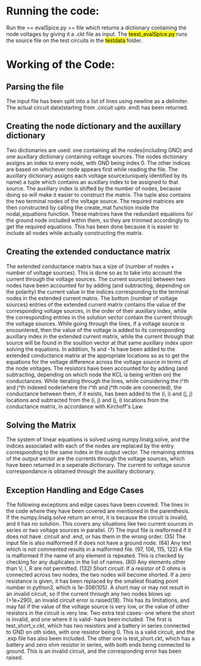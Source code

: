 # Running the code:
Run the == evalSpice.py == file which returns a dictionary containing the node voltages by giving it a .ckt file as input. The <mark> teest_evalSpice.py </mark> runs the source file on the test circuits in the <mark> testdata </mark> folder.   

# Working of the Code:

## Parsing the file  
The input file has been split into a list of lines using newline as a delimiter.
The actual circuit data(starting from .circuit upto .end) has been returned. 

## Creating the node dictionary and the auxillary dictionary  
Two dictionaries are used: one containing all the nodes(including GND) and one auxillary dictionary containing voltage sources. The nodes dictionary assigns an index to every node, with GND being index 0. The other indices are based on whichever node appears first while reading the file. The auxillary dictionary assigns each voltage source(uniquely identified by its name) a tuple which contains an auxillary index to be assigned to that source. The auxillary index is shifted by the number of nodes, because doing so will make it easier to construct the matrix. The tuple also contains the two terminal nodes of the voltage source. The required matrices are then constructed by calling the create_mat function inside the nodal_equations function. These matrices have the redundant equations for the ground node included within them, so they are trimmed accordingly to get the required equations. This has been done because it is easier to include all nodes while actually constructing the matrix.

## Creating the extended conductance matrix  
The extended conductance matrix has a size of (number of nodes + number of voltage sources). This is done so as to take into account the current through the voltage sources. The current source(s) between two nodes have been accounted for by adding (and subtracting, depending on the polarity) the current value in the indices corresponding to the terminal nodes in the extended current matrix. The bottom (number of voltage sources) entries of the extended current matrix contains the value of the corresponding voltage sources, in the order of their auxillary index, while the corresponding entries in the solution vector contain the current through the voltage sources. While going through the lines, if a voltage source is encountered, then the value of the voltage is added to its corresponding auxillary index in the extended current matrix, while the current through that source will be found in the soultion vector at that same auxillary index upon solving the equations. In addition, 1s and -1s have been added to the extended conductance matrix at the appropriate locations so as to get the equations for the voltage difference across the voltage source in terms of the node voltages. The resistors have been accounted for by adding (and subtracting, depending on which node the KCL is being written on) the conductances. While iterating through the lines, while considering the i^th and j^th indexed node(where the i^th and j^th node are connected), the conductance between them, if it exists, has been added to the (i, i) and (j, j) locations and subtracted from the (i, j) and (j, i) locations from the conductance matrix, in accordance with Kirchoff's Law.

## Solving the Matrix
The system of linear equations is solved using numpy.linalg.solve, and the indices associated with each of the nodes are replaced by the entry corresponding to the same index in the output vector. The remaining entries of the output vector are the currents through the voltage sources, which have been returned in a seperate dictionary. The current to voltage source correspondance is obtained through the auxillary dictionary. 

## Exception Handling and Edge Cases
The following exceptions and edge cases have been covered. The lines in the code where they have been covered are mentioned in the parenthesis.  
 If the numpy.linalg.solve return an error, it is because the circuit is invalid, and it has no solution. This covers any situations like two current sources in series or two voltage sources in parallel. (7)
 The input file is malformed if it does not have .circuit and .end, or has them in the wrong order. (35)
 The input file is also malformed if it does not have a ground node. (64)
 Any text which is not commented results in a malformed file. (97, 106, 115, 122)
 A file is malformed if the name of any element is repeated. This is checked by checking for any duplicates in the list of names. (80)
 Any elements other than V, I, R are not permitted. (132)
 Short circuit: If a resistor of 0 ohms is connected across two nodes, the two nodes will become shorted. If a zero resistance is given, it has been replaced by the smallest floating point number in python3, which is 1e-308(105). A short may or may not result in an invalid circuit, so if the current through any two nodes blows up (>1e+290), an invalid circuit error is raised(18). This has its limitations, and may fail if the value of the voltage source is very low, or the value of other resistors in the circuit is very low. Two extra test cases- one where the short is invalid, and one where it is valid- have been included. The first is test_short_v.ckt, which has two resistors and a battery in series connected to GND on oth sides, with one resistor being 0. This is a valid circuit, and the .exp file has also been included. The other one is test_short.ckt, which has a battery and zero ohm resistor in series, with both ends being connected to ground. This is an invalid circuit, and the corresponding error has been raised.
